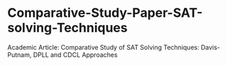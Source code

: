 # Comparative-Study-Paper-SAT-solving-Techniques
Academic Article: Comparative Study of SAT Solving Techniques: Davis-Putnam, DPLL and CDCL Approaches

